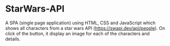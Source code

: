 # StarWars-API

A SPA (single page application) using HTML, CSS and JavaScript which shows all characters from a star wars API (https://swapi.dev/api/people). On click of the button, it display an image for each of the characters and details.
